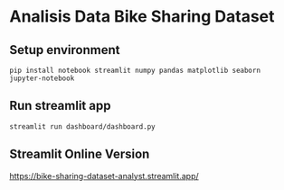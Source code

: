 # Analisis Data Bike Sharing Dataset

## Setup environment
```
pip install notebook streamlit numpy pandas matplotlib seaborn
jupyter-notebook
```

## Run streamlit app
```
streamlit run dashboard/dashboard.py
```

## Streamlit Online Version

https://bike-sharing-dataset-analyst.streamlit.app/
